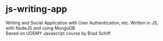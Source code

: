 # js-writing-app
Writing and Social Application with User Authentication, etc. Written in JS, with NodeJS and using MongoDB</br>
Based on UDEMY Javascript course by Brad Schiff 
